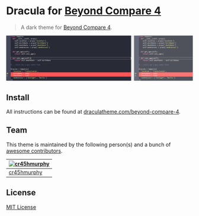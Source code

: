 # Dracula for [Beyond Compare 4](https://www.scootersoftware.com/download.php)

> A dark theme for [Beyond Compare 4](https://www.scootersoftware.com/download.php).

![Screenshot](./screenshot.png)

## Install

All instructions can be found at [draculatheme.com/beyond-compare-4](https://draculatheme.com/beyond-compare-4).

## Team

This theme is maintained by the following person(s) and a bunch of [awesome contributors](https://github.com/dracula/beyond-compare-4/graphs/contributors).

[![cr45hmurphy](https://github.com/cr45hmurphy.png?size=100)](https://github.com/cr45hmurphy) |
--- |
[cr45hmurphy](https://github.com/cr45hmurphy) |

## License

[MIT License](./LICENSE)
